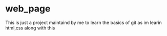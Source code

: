 # web_page

This is just a project maintaind by me to learn the basics of git as im learin html,css along with this
